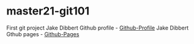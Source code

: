 # master21-git101
First git project
Jake Dibbert Github profile - [Github-Profile](https://github.com/JakeyD11)
Jake Dibbert Gthub pages - [Github-Pages](https://jakeyd11.github.io/)